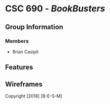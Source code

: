 # CSC 690 - *BookBusters*

## Group Information

### Members

- Brian Casipit

## Features



## Wireframes



Copyright [2018] [B-E-S-M]
